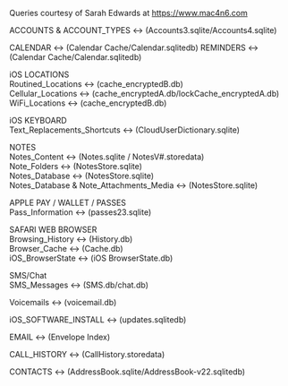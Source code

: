 Queries courtesy of Sarah Edwards at https://www.mac4n6.com  

ACCOUNTS & ACCOUNT_TYPES <-> (Accounts3.sqlite/Accounts4.sqlite)  

CALENDAR <-> (Calendar Cache/Calendar.sqlitedb) 
REMINDERS <-> (Calendar Cache/Calendar.sqlitedb)  

iOS LOCATIONS  
Routined_Locations <-> (cache_encryptedB.db)  
Cellular_Locations <-> (cache_encryptedA.db/lockCache_encryptedA.db)  
WiFi_Locations <-> (cache_encryptedB.db)  

iOS KEYBOARD  
Text_Replacements_Shortcuts <-> (CloudUserDictionary.sqlite) 

NOTES  
Notes_Content <-> (Notes.sqlite / NotesV#.storedata)  
Note_Folders <-> (NotesStore.sqlite)  
Notes_Database <-> (NotesStore.sqlite)  
Notes_Database & Note_Attachments_Media <-> (NotesStore.sqlite)  

APPLE PAY / WALLET / PASSES  
Pass_Information <-> (passes23.sqlite)  

SAFARI WEB BROWSER  
Browsing_History <-> (History.db)  
Browser_Cache <-> (Cache.db)  
iOS_BrowserState <-> (iOS BrowserState.db)   

SMS/Chat  
SMS_Messages <-> (SMS.db/chat.db)  

Voicemails <-> (voicemail.db)  

iOS_SOFTWARE_INSTALL <-> (updates.sqlitedb)  

EMAIL <-> (Envelope Index)

CALL_HISTORY <-> (CallHistory.storedata)  

CONTACTS <-> (AddressBook.sqlite/AddressBook-v22.sqlitedb)
